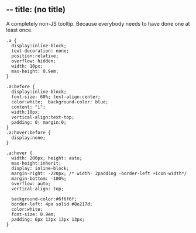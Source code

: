 --
title: (no title)
--
<p>A completely non-JS tooltip. Because everybody needs to have done one at least once.</p>

<pre><code>.a {
  display:inline-block;
  text-decoration: none;
  position:relative;
  overflow: hidden;
  width: 10px; 
  max-height: 0.9em;
}

.a:before {
  display:inline-block;
  font-size: 60%; text-align:center;
  color:white;  background-color: blue;
  content: "i";
  width:10px;
  vertical-align:text-top;
  padding: 0; margin:0; 
}
.a:hover:before {
  display:none;
}

.a:hover {
  width: 200px; height: auto;
  max-height:inherit;
  display: inline-block;
  margin-right: -220px; /* width- 2padding -border-left +icon-width*/
  margin-bottom: -100%;
  overflow: auto;
  vertical-align: top;

  background-color:#6f6f6f;
  border-left: 4px solid #8e217d;
  color:white;
  font-size: 0.9em;
  padding: 6px 13px 13px 13px;
}
</code></pre>